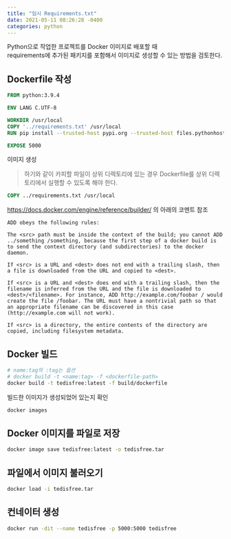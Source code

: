 ```yaml
---
title: "임시 Requirements.txt"
date: 2021-05-11 08:26:28 -0400
categories: python
---
```


Python으로 작업한 프로젝트를 Docker 이미지로 배포할 때  
requirements에 추가된 패키지를 포함해서 이미지로 생성할 수 있는 방법을 검토한다.

## Dockerfile 작성

```dockerfile
FROM python:3.9.4

ENV LANG C.UTF-8

WORKDIR /usr/local
COPY '../requirements.txt' /usr/local
RUN pip install --trusted-host pypi.org --trusted-host files.pythonhosted.org -r requirements.txt

EXPOSE 5000
```
이미지 생성  

> 하기와 같이 카피할 파일이 상위 디렉토리에 있는 경우 Dockerfile를 상위 디렉토리에서 실행할 수 있도록 해야 한다.

```dockerfile
COPY ../requirements.txt /usr/local
```

https://docs.docker.com/engine/reference/builder/ 의 아래의 코멘트 참조
```
ADD obeys the following rules:

The <src> path must be inside the context of the build; you cannot ADD ../something /something, because the first step of a docker build is to send the context directory (and subdirectories) to the docker daemon.

If <src> is a URL and <dest> does not end with a trailing slash, then a file is downloaded from the URL and copied to <dest>.

If <src> is a URL and <dest> does end with a trailing slash, then the filename is inferred from the URL and the file is downloaded to <dest>/<filename>. For instance, ADD http://example.com/foobar / would create the file /foobar. The URL must have a nontrivial path so that an appropriate filename can be discovered in this case (http://example.com will not work).

If <src> is a directory, the entire contents of the directory are copied, including filesystem metadata.
```

## Docker 빌드

```sh
# name:tag의 :tag는 옵션
# docker build -t <name:tag> -f <dockerfile-path>
docker build -t tedisfree:latest -f build/dockerfile
```

빌드한 이미지가 생성되었어 있는지 확인

```sh
docker images
```

## Docker 이미지를 파일로 저장

```sh
docker image save tedisfree:latest -o tedisfree.tar
```

## 파일에서 이미지 불러오기 

```sh
docker load -i tedisfree.tar
```

## 컨네이터 생성

```sh
docker run -dit --name tedisfree -p 5000:5000 tedisfree
```



